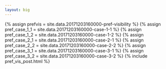 ```yaml
---
layout: big
---
```

{% assign prefvis = site.data.20171203160000-pref-visibility %}
{% assign pref_case_1_1 = site.data.20171203160000-case-1-1 %}
{% assign pref_case_1_2 = site.data.20171203160000-case-1-2 %}
{% assign pref_case_2_1 = site.data.20171203160000-case-2-1 %}
{% assign pref_case_2_2 = site.data.20171203160000-case-2-2 %}
{% assign pref_case_3_1 = site.data.20171203160000-case-3-1 %}
{% assign pref_case_3_2 = site.data.20171203160000-case-3-2 %}
{% include pref_vis_post.html %}
